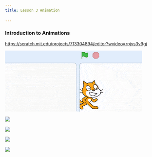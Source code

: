 ```yaml
---
title: Lesson 3 Animation

---
```



### Introduction to Animations

https://scratch.mit.edu/projects/713304894/editor?wvideo=rpjvs3v9gj

![](../static/img/2022-07-11-06-11-46.png)

![](@site/static/gif/l2-code.gif)

![](@site/static/gif/l2g1.gif)

![](@site/static/gif/l2g2.gif)

![](@site/static/gif/l2g3.gif)






